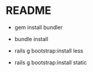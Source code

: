 # README

* gem install bundler

* bundle install

* rails g bootstrap:install less

* rails g bootstrap:install static
